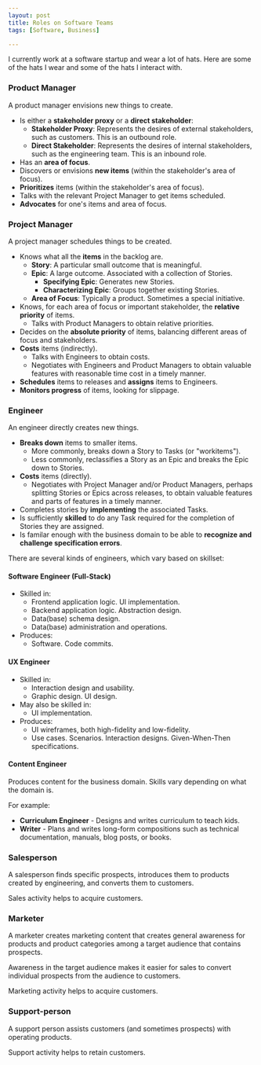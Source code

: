 ```yaml
---
layout: post
title: Roles on Software Teams
tags: [Software, Business]

---
```


I currently work at a software startup and wear a lot of hats. Here are some of the hats I wear and some of the hats I interact with.


### Product Manager

A product manager envisions new things to create.

* Is either a **stakeholder proxy** or a **direct stakeholder**:
    * **Stakeholder Proxy**: Represents the desires of external stakeholders, such as customers. This is an outbound role.
    * **Direct Stakeholder**: Represents the desires of internal stakeholders, such as the engineering team. This is an inbound role.
* Has an **area of focus**.
* Discovers or envisions **new items** (within the stakeholder's area of focus).
* **Prioritizes** items (within the stakeholder's area of focus).
* Talks with the relevant Project Manager to get items scheduled.
* **Advocates** for one's items and area of focus.


### Project Manager

A project manager schedules things to be created.

* Knows what all the **items** in the backlog are.
    * **Story**: A particular small outcome that is meaningful.
    * **Epic**: A large outcome. Associated with a collection of Stories.
        - **Specifying Epic**: Generates new Stories.
        - **Characterizing Epic**: Groups together existing Stories.
    * **Area of Focus**: Typically a product. Sometimes a special initiative.
* Knows, for each area of focus or important stakeholder, the **relative priority** of items.
    * Talks with Product Managers to obtain relative priorities.
* Decides on the **absolute priority** of items, balancing different areas of focus and stakeholders.
* **Costs** items (indirectly).
    * Talks with Engineers to obtain costs.
    * Negotiates with Engineers and Product Managers to obtain valuable features with reasonable time cost in a timely manner.
* **Schedules** items to releases and **assigns** items to Engineers.
* **Monitors progress** of items, looking for slippage.



### Engineer

An engineer directly creates new things.

* **Breaks down** items to smaller items.
    - More commonly, breaks down a Story to Tasks (or "workitems").
    - Less commonly, reclassifies a Story as an Epic and breaks the Epic down to Stories.
* **Costs** items (directly).
    - Negotiates with Project Manager and/or Product Managers, perhaps splitting Stories or Epics across releases, to obtain valuable features and parts of features in a timely manner.
* Completes stories by **implementing** the associated Tasks.
* Is sufficiently **skilled** to do any Task required for the completion of Stories they are assigned.
* Is familar enough with the business domain to be able to **recognize and challenge specification errors**.

There are several kinds of engineers, which vary based on skillset:

#### Software Engineer (Full-Stack)

* Skilled in:
    - Frontend application logic. UI implementation.
    - Backend application logic. Abstraction design.
    - Data(base) schema design.
    - Data(base) administration and operations.
* Produces:
    - Software. Code commits.

#### UX Engineer

* Skilled in:
    - Interaction design and usability.
    - Graphic design. UI design.
* May also be skilled in:
    - UI implementation.
* Produces:
    - UI wireframes, both high-fidelity and low-fidelity.
    - Use cases. Scenarios. Interaction designs. Given-When-Then specifications.

#### Content Engineer

Produces content for the business domain. Skills vary depending on what the domain is.

For example:

* **Curriculum Engineer** - Designs and writes curriculum to teach kids.
* **Writer** - Plans and writes long-form compositions such as technical documentation, manuals, blog posts, or books.


<!-- This section is not very well thought out, mostly irrelevant to software, and is distracting from the main points. Omit. -->
<!--

### Operator

An operator completes tasks within a predetermined framework. An operator does not generally create new things outside that framework. Although this may sound limiting, many types of operators are highly skilled.

Software teams don't typically have many operators since they primarily focus on creating new things. Therefore most work that could be performed by a dedicated operator is usually performed by an engineer instead.

Examples of operators inside software teams, when full-stack engineers are not available:

* Database Administrator
    - Assists engineers in database schema design.
    - Assists engineers in optimizing database queries.
    - Ensures database server is provisioned with sufficient CPU, RAM, IOPs, and Disk for typical load.
    - Monitors database server for load changes, spikes, and other abnormalities.

Examples of operators outside software teams:

* Teachers
* Doctors. Dentists.
* Lawyers
* Accountants
* Drivers: Bus, taxi, etc
* Servers (i.e. waiters and waitresses)

-->


### Salesperson

A salesperson finds specific prospects, introduces them to products created by engineering, and converts them to customers.

Sales activity helps to acquire customers.

### Marketer

A marketer creates marketing content that creates general awareness for products and product categories among a target audience that contains prospects.

Awareness in the target audience makes it easier for sales to convert individual prospects from the audience to customers.

Marketing activity helps to acquire customers.

### Support-person

A support person assists customers (and sometimes prospects) with operating products.

Support activity helps to retain customers.

